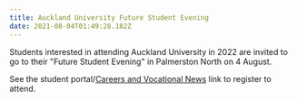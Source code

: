 ```yaml
---
title: Auckland University Future Student Evening
date: 2021-08-04T01:49:28.182Z
---
```

Students interested in attending Auckland University in 2022 are invited to go to their "Future Student Evening" in Palmerston North on 4 August. 

See the student portal/[Careers and Vocational News](https://www.whanganuihigh.school.nz/news-and-events/careers-and-vocational/) link to register to attend.